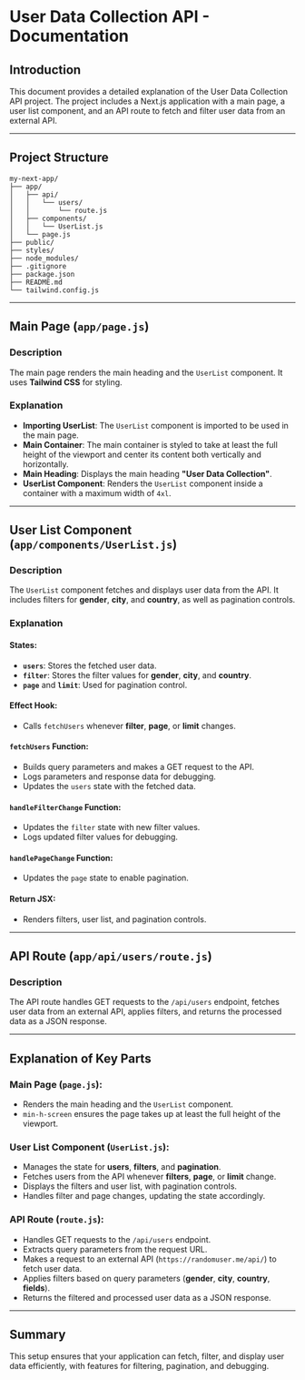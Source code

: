 
# User Data Collection API - Documentation

## Introduction
This document provides a detailed explanation of the User Data Collection API project. The project includes a Next.js application with a main page, a user list component, and an API route to fetch and filter user data from an external API.

---

## Project Structure
```plaintext
my-next-app/
├── app/
│   ├── api/
│   │   └── users/
│   │       └── route.js
│   ├── components/
│   │   └── UserList.js
│   └── page.js
├── public/
├── styles/
├── node_modules/
├── .gitignore
├── package.json
├── README.md
└── tailwind.config.js
```

---

## Main Page (`app/page.js`)

### Description
The main page renders the main heading and the `UserList` component. It uses **Tailwind CSS** for styling.

### Explanation
- **Importing UserList**: The `UserList` component is imported to be used in the main page.
- **Main Container**: The main container is styled to take at least the full height of the viewport and center its content both vertically and horizontally.
- **Main Heading**: Displays the main heading **"User Data Collection"**.
- **UserList Component**: Renders the `UserList` component inside a container with a maximum width of `4xl`.

---

## User List Component (`app/components/UserList.js`)

### Description
The `UserList` component fetches and displays user data from the API. It includes filters for **gender**, **city**, and **country**, as well as pagination controls.

### Explanation
#### States:
- **`users`**: Stores the fetched user data.
- **`filter`**: Stores the filter values for **gender**, **city**, and **country**.
- **`page`** and **`limit`**: Used for pagination control.

#### Effect Hook:
- Calls `fetchUsers` whenever **filter**, **page**, or **limit** changes.

#### `fetchUsers` Function:
- Builds query parameters and makes a GET request to the API.
- Logs parameters and response data for debugging.
- Updates the `users` state with the fetched data.

#### `handleFilterChange` Function:
- Updates the `filter` state with new filter values.
- Logs updated filter values for debugging.

#### `handlePageChange` Function:
- Updates the `page` state to enable pagination.

#### Return JSX:
- Renders filters, user list, and pagination controls.

---

## API Route (`app/api/users/route.js`)

### Description
The API route handles GET requests to the `/api/users` endpoint, fetches user data from an external API, applies filters, and returns the processed data as a JSON response.

---

## Explanation of Key Parts

### Main Page (`page.js`):
- Renders the main heading and the `UserList` component.
- `min-h-screen` ensures the page takes up at least the full height of the viewport.

### User List Component (`UserList.js`):
- Manages the state for **users**, **filters**, and **pagination**.
- Fetches users from the API whenever **filters**, **page**, or **limit** change.
- Displays the filters and user list, with pagination controls.
- Handles filter and page changes, updating the state accordingly.

### API Route (`route.js`):
- Handles GET requests to the `/api/users` endpoint.
- Extracts query parameters from the request URL.
- Makes a request to an external API (`https://randomuser.me/api/`) to fetch user data.
- Applies filters based on query parameters (**gender**, **city**, **country**, **fields**).
- Returns the filtered and processed user data as a JSON response.

---

## Summary
This setup ensures that your application can fetch, filter, and display user data efficiently, with features for filtering, pagination, and debugging.
